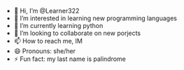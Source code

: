 - 👋 Hi, I’m @Learner322
- 👀 I’m interested in learning new programming languages
- 🌱 I’m currently learning python
- 💞️ I’m looking to collaborate on new porjects
- 📫 How to reach me, IM 
- 😄 Pronouns: she/her
- ⚡ Fun fact: my last name is palindrome

<!---
Learner322/Learner322 is a ✨ special ✨ repository because its `README.md` (this file) appears on your GitHub profile.
You can click the Preview link to take a look at your changes.
--->
